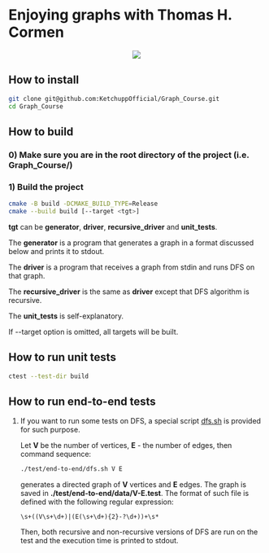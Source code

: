 # Enjoying graphs with Thomas H. Cormen

<p align="center">
  <img src="https://user-images.githubusercontent.com/71986226/154510384-f02decea-a93b-4cb4-9633-a6aa5c87d198.gif"/>
</p>

## How to install

```bash
git clone git@github.com:KetchuppOfficial/Graph_Course.git
cd Graph_Course
```

## How to build

### 0) Make sure you are in the root directory of the project (i.e. Graph_Course/)

### 1) Build the project

```bash
cmake -B build -DCMAKE_BUILD_TYPE=Release
cmake --build build [--target <tgt>]
```

**tgt** can be **generator**, **driver**, **recursive_driver** and **unit_tests**.

The **generator** is a program that generates a graph in a format discussed below and prints it to
stdout.

The **driver** is a program that receives a graph from stdin and runs DFS on that graph.

The **recursive_driver** is the same as **driver** except that DFS algorithm is recursive.

The **unit_tests** is self-explanatory.

If --target option is omitted, all targets will be built.

## How to run unit tests

```bash
ctest --test-dir build
```

## How to run end-to-end tests

1) If you want to run some tests on DFS, a special script [dfs.sh](/test/end-to-end/dfs.sh) is
   provided for such purpose.

   Let **V** be the number of vertices, **E** - the number of edges, then command sequence:

   ```bash
   ./test/end-to-end/dfs.sh V E
   ```

   generates a directed graph of **V** vertices and **E** edges. The graph is saved in
   **./test/end-to-end/data/V-E.test**. The format of such file is defined with the following regular
   expression:

   ```
   \s+((V\s+\d+)|(E(\s+\d+){2}-?\d+))+\s*
   ```

   Then, both recursive and non-recursive versions of DFS are run on the test and the execution time
   is printed to stdout.

